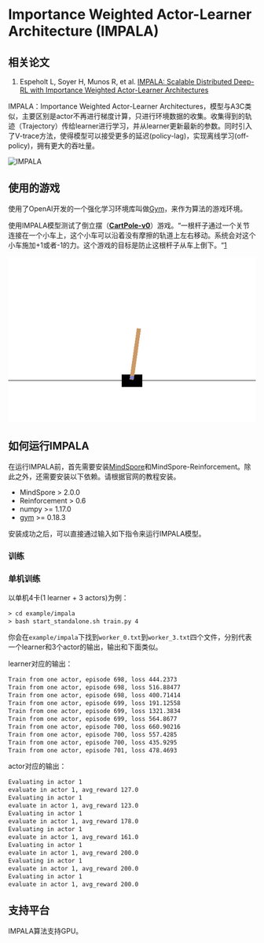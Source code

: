 # Importance Weighted Actor-Learner Architecture (IMPALA)

## 相关论文

1. Espeholt L, Soyer H, Munos R, et al. [IMPALA: Scalable Distributed Deep-RL with Importance Weighted Actor-Learner Architectures](https://arxiv.org/abs/1802.01561)

IMPALA：Importance Weighted Actor-Learner Architectures，模型与A3C类似，主要区别是actor不再进行梯度计算，只进行环境数据的收集。收集得到的轨迹（Trajectory）传给learner进行学习，并从learner更新最新的参数。同时引入了V-trace方法，使得模型可以接受更多的延迟(policy-lag)，实现离线学习(off-policy)，拥有更大的吞吐量。

![IMPALA](../../docs/images/IMPALA_arch.png)

## 使用的游戏

使用了OpenAI开发的一个强化学习环境库叫做[Gym](https://github.com/openai/gym)，来作为算法的游戏环境。

使用IMPALA模型测试了倒立摆（[**CartPole-v0**](https://www.gymlibrary.dev/environments/classic_control/cart_pole/)）游戏。“一根杆子通过一个关节连接在一个小车上，这个小车可以沿着没有摩擦的轨道上左右移动。系统会对这个小车施加+1或者-1的力。这个游戏的目标是防止这根杆子从车上倒下。“[1](https://www.gymlibrary.dev/environments/classic_control/cart_pole/)

![A3C](../../docs/images/cartpole.gif)

## 如何运行IMPALA

在运行IMPALA前，首先需要安装[MindSpore](https://www.mindspore.cn/install)和MindSpore-Reinforcement。除此之外，还需要安装以下依赖。请根据官网的教程安装。

- MindSpore > 2.0.0
- Reinforcement > 0.6
- numpy >= 1.17.0
- [gym](https://github.com/openai/gym) >= 0.18.3

安装成功之后，可以直接通过输入如下指令来运行IMPALA模型。

### 训练

### 单机训练

以单机4卡(1 learner + 3 actors)为例：

```shell
> cd example/impala
> bash start_standalone.sh train.py 4
```

你会在`example/impala`下找到`worker_0.txt`到`worker_3.txt`四个文件，分别代表一个learner和3个actor的输出，输出和下面类似。

learner对应的输出：

```
Train from one actor, episode 698, loss 444.2373
Train from one actor, episode 698, loss 516.88477
Train from one actor, episode 698, loss 400.71414
Train from one actor, episode 699, loss 191.12558
Train from one actor, episode 699, loss 1321.3834
Train from one actor, episode 699, loss 564.8677
Train from one actor, episode 700, loss 660.90216
Train from one actor, episode 700, loss 557.4285
Train from one actor, episode 700, loss 435.9295
Train from one actor, episode 701, loss 478.4693
```

actor对应的输出：
```
Evaluating in actor 1
evaluate in actor 1, avg_reward 127.0
Evaluating in actor 1
evaluate in actor 1, avg_reward 123.0
Evaluating in actor 1
evaluate in actor 1, avg_reward 178.0
Evaluating in actor 1
evaluate in actor 1, avg_reward 161.0
Evaluating in actor 1
evaluate in actor 1, avg_reward 200.0
Evaluating in actor 1
evaluate in actor 1, avg_reward 200.0
Evaluating in actor 1
evaluate in actor 1, avg_reward 200.0
```

## 支持平台

IMPALA算法支持GPU。
